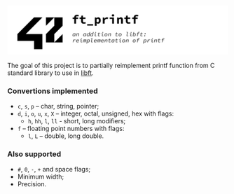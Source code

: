 ![ft_printf](https://raw.githubusercontent.com/romaniyazov/ft_printf/master/readme_assets/readme_title.png)

The goal of this project is to partially reimplement printf function from C standard library to use in [libft](https://github.com/romaniyazov/libft).

### Convertions implemented
 - `c`, `s`, `p` – char, string, pointer;
 - `d`, `i`, `o`, `u`, `x`, `X` – integer, octal, unsigned, hex with flags:
   - `h`, `hh`, `l`, `ll` - short, long modifiers;
 - `f` – floating point numbers with flags:
   - `l`, `L` – double, long double.

### Also supported
 - `#`, `0`, `-`, `+` and space flags;
 - Minimum width;
 - Precision.
 